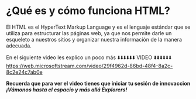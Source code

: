 # ¿Qué es y cómo funciona HTML?

El HTML es el HyperText Markup Language y es el lenguaje estándar que se utiliza para estructurar las páginas web, ya que nos permite darle un esqueleto a nuestros sitios y organizar nuestra información de la manera adecuada.

En el siguiente video les explico un poco más
⬇️⬇️⬇️⬇️⬇️⬇️ VIDEO ⬇️⬇️⬇️⬇️⬇️⬇️<br>
https://web.microsoftstream.com/video/29f4962d-86bd-48f4-8a2c-8c2e24c7ab0e

**Recuerda que para ver el video tienes que iniciar tu sesión de innovaccion**
***¡Vámonos hasta el espacio y más allá Explorers!***
